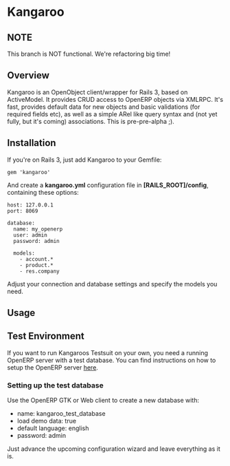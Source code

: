 Kangaroo
========

NOTE
----
This branch is NOT functional. We're refactoring big time!

Overview
--------

Kangaroo is an OpenObject client/wrapper for Rails 3, based on ActiveModel. It provides CRUD access to OpenERP objects via XMLRPC.
It's fast, provides default data for new objects and basic validations (for required fields etc), as well as a simple ARel like
query syntax and (not yet fully, but it's coming) associations. This is pre-pre-alpha ;).

Installation
------------

If you're on Rails 3, just add Kangaroo to your Gemfile:

    gem 'kangaroo'

And create a **kangaroo.yml** configuration file in **[RAILS\_ROOT]/config**, containing these options:

    host: 127.0.0.1
    port: 8069

    database:
      name: my_openerp
      user: admin
      password: admin

      models:
        - account.*
        - product.*
        - res.company

Adjust your connection and database settings and specify the models you need.

Usage
-----

Test Environment
----------------

If you want to run Kangaroos Testsuit on your own, you need a running OpenERP server with a test database.
You can find instructions on how to setup the OpenERP server [here](http://doc.openerp.com/v6.0/install/index.html#installation-link).

### Setting up the test database
Use the OpenERP GTK or Web client to create a new database with:

* name: kangaroo\_test\_database
* load demo data: true
* default language: english
* password: admin

Just advance the upcoming configuration wizard and leave everything as it is.

